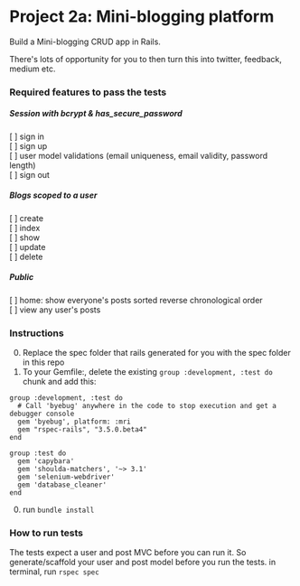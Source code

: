 # Project 2a: Mini-blogging platform

Build a Mini-blogging CRUD app in Rails.

There's lots of opportunity for you to then turn this into twitter, feedback, medium etc.

### Required features to pass the tests
##### Session with bcrypt & has_secure_password
[ ] sign in    
[ ] sign up    
[ ] user model validations (email uniqueness, email validity, password length)    
[ ] sign out    

##### Blogs scoped to a user
[ ] create    
[ ] index    
[ ] show    
[ ] update   
[ ] delete    

##### Public
[ ] home: show everyone's posts sorted reverse chronological order    
[ ] view any user's posts    

### Instructions
0. Replace the spec folder that rails generated for you with the spec folder in this repo
0. To your Gemfile:, delete the existing `group :development, :test do` chunk and add this:

  ```
  group :development, :test do
    # Call 'byebug' anywhere in the code to stop execution and get a debugger console
    gem 'byebug', platform: :mri
    gem "rspec-rails", "3.5.0.beta4"
  end

  group :test do
    gem 'capybara'
    gem 'shoulda-matchers', '~> 3.1'
    gem 'selenium-webdriver'
    gem 'database_cleaner'
  end
  ```
0. run `bundle install`



### How to run tests
The tests expect a user and post MVC before you can run it. So generate/scaffold your user and post model before you run the tests.
in terminal, run `rspec spec`
